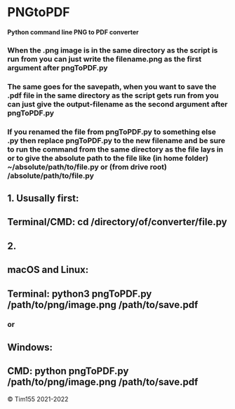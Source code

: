 # PNGtoPDF
#### Python command line PNG to PDF converter

### When the .png image is in the same directory as the script is run from you can just write the filename.png as the first argument after pngToPDF.py

### The same goes for the savepath, when you want to save the .pdf file in the same directory as the script gets run from you can just give the output-filename as the second argument after pngToPDF.py

### If you renamed the file from pngToPDF.py to something else .py then replace pngToPDF.py to the new filename and be sure to run the command from the same directory as the file lays in or to give the absolute path to the file like (in home folder) ~/absolute/path/to/file.py or (from drive root) /absolute/path/to/file.py

## 1. Ususally first:
##  Terminal/CMD: cd /directory/of/converter/file.py

## 2.

## macOS and Linux:
##  Terminal: python3 pngToPDF.py /path/to/png/image.png /path/to/save.pdf

### or

## Windows:
##  CMD: python pngToPDF.py /path/to/png/image.png /path/to/save.pdf


© Tim155 2021-2022
